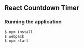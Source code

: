 ## React Countdown Timer

### Running the application

```sh
$ npm install
$ webpack
$ npm start
```